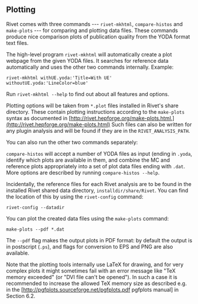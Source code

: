 ## Plotting

Rivet comes with three commands --- `rivet-mkhtml`, `compare-histos` and `make-plots` --- for comparing and plotting data files. These commands produce nice comparison plots of publication quality from the YODA format text files.

The high-level program `rivet-mkhtml` will automatically create a plot
webpage from the given YODA files. It searches for reference data automatically
and uses the other two commands internally. Example:

```
rivet-mkhtml withUE.yoda:'Title=With UE' withoutUE.yoda:'LineColor=blue'
```

Run `rivet-mkhtml --help` to find out about all features and options.

Plotting options will be taken from `*.plot` files installed in Rivet's share directory. 
These contain plotting instructions according to the `make-plots` syntax as documented in 
[http://rivet.hepforge.org/make-plots.html.](http://rivet.hepforge.org/make-plots.html)
Such files can also be written for any plugin analysis and will be found if they are in the `RIVET_ANALYSIS_PATH`.

You can also run the other two commands separately:

`compare-histos` will accept a number of YODA files as input (ending in
`.yoda`, identify which plots are available in them, and combine the MC
and reference plots appropriately into a set of plot data files ending with
`.dat`. More options are described by running `compare-histos --help`.

Incidentally, the reference files for each Rivet analysis are to be found 
in the installed Rivet shared data directory, `installdir/share/Rivet`. 
You can find the location of this by using the `rivet-config` command:

```
rivet-config --datadir
```

You can plot the created data files using the `make-plots` command:

```
make-plots --pdf *.dat
```

The `--pdf` flag makes the output plots in PDF format: by default the output
is in postscript (`.ps`), and flags for conversion to EPS and PNG are also
available.

Note that the plotting tools internally use LaTeX for drawing, and for very
complex plots it might sometimes fail with an error message like
"TeX memory exceeded" (or "DVI file can't be opened"). In such
a case it is recommended to increase the allowed TeX memory size as described
e.g. in the [http://pgfplots.sourceforge.net/pgfplots.pdf pgfplots manual]
in Section 6.2.

